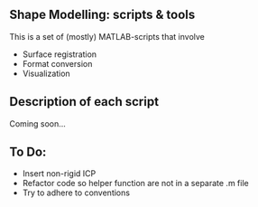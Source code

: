<h2>Shape Modelling: scripts & tools</h2>
<p>This is a set of (mostly) MATLAB-scripts that involve</p>

<ul>
<li>Surface registration</li>
<li>Format conversion</li>
<li>Visualization</li>
</ul>

<h2>Description of each script</h2>
Coming soon...

<h2>To Do:</h2>
<ul>
<li>Insert non-rigid ICP</li>
<li>Refactor code so helper function are not in a separate .m file</li>
<li>Try to adhere to conventions</li>
</ul>
